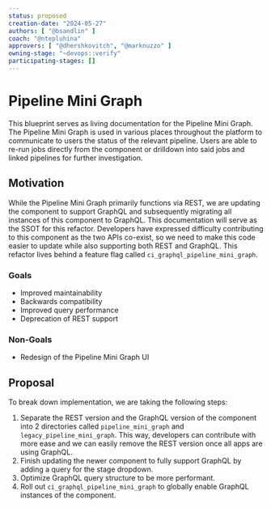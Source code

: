 ```yaml
---
status: proposed
creation-date: "2024-05-27"
authors: [ "@bsandlin" ]
coach: "@ntepluhina"
approvers: [ "@dhershkovitch", "@marknuzzo" ]
owning-stage: "~devops::verify"
participating-stages: []
---
```


<!-- Blueprints often contain forward-looking statements -->
<!-- vale gitlab.FutureTense = NO -->

# Pipeline Mini Graph

This blueprint serves as living documentation for the Pipeline Mini Graph. The Pipeline Mini Graph is used in various places throughout the platform to communicate to users the status of the relevant pipeline. Users are able to re-run jobs directly from the component or drilldown into said jobs and linked pipelines for further investigation.

## Motivation

While the Pipeline Mini Graph primarily functions via REST, we are updating the component to support GraphQL and subsequently migrating all instances of this component to GraphQL. This documentation will serve as the SSOT for this refactor. Developers have expressed difficulty contributing to this component as the two APIs co-exist, so we need to make this code easier to update while also supporting both REST and GraphQL. This refactor lives behind a feature flag called `ci_graphql_pipeline_mini_graph`.

### Goals

- Improved maintainability
- Backwards compatibility
- Improved query performance
- Deprecation of REST support

### Non-Goals

- Redesign of the Pipeline Mini Graph UI

## Proposal

To break down implementation, we are taking the following steps: 

1. Separate the REST version and the GraphQL version of the component into 2 directories called `pipeline_mini_graph` and `legacy_pipeline_mini_graph`. This way, developers can contribute with more ease and we can easily remove the REST version once all apps are using GraphQL.
1. Finish updating the newer component to fully support GraphQL by adding a query for the stage dropdown.
1. Optimize GraphQL query structure to be more performant.
1. Roll out `ci_graphql_pipeline_mini_graph` to globally enable GraphQL instances of the component.
